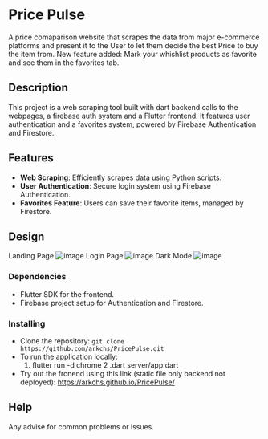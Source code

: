 # Price Pulse

A price comaparison website that scrapes the data from major e-commerce platforms and present it to the User to let them decide the best Price to buy the item from.
New feature added: Mark your whishlist products as favorite and see them  in the favorites tab.

## Description

This project is a web scraping tool built with dart backend calls to the webpages, a firebase auth system and a Flutter frontend. It features user authentication and a favorites system, powered by Firebase Authentication and Firestore.

## Features

- **Web Scraping**: Efficiently scrapes data using Python scripts.
- **User Authentication**: Secure login system using Firebase Authentication.
- **Favorites Feature**: Users can save their favorite items, managed by Firestore.

## Design
Landing Page
![image](https://github.com/user-attachments/assets/1c3d1cdc-220b-4ce5-9777-efc80e251ad0)
Login Page
![image](https://github.com/user-attachments/assets/d0bdcb4f-ed01-4eae-ad73-566806989142)
Dark Mode
![image](https://github.com/user-attachments/assets/dcc19bf8-4d3e-45e0-a572-12761f1f5138)



### Dependencies

- Flutter SDK for the frontend.
- Firebase project setup for Authentication and Firestore.

### Installing

- Clone the repository: `git clone https://github.com/arkchs/PricePulse.git`
- To run the application locally:
  1. flutter run -d chrome
  2 .dart server/app.dart
- Try out the fronend using this link (static file only backend not deployed): https://arkchs.github.io/PricePulse/

## Help

Any advise for common problems or issues.
